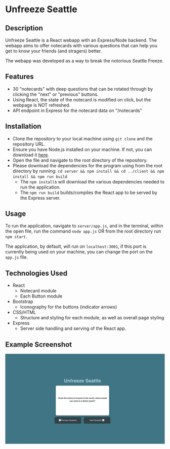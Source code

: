 # Unfreeze Seattle

## Description
Unfreeze Seattle is a React webapp with an Express/Node backend. The webapp aims to offer notecards with various questions that can help you get to know your friends (and stragers) better.

The webapp was developed as a way to break the notorious Seattle Freeze.

## Features
- 30 "notecards" with deep questions that can be rotated through by clicking the "next" or "previous" buttons.
- Using React, the state of the notecard is modified on click, but the webpage is NOT refreshed.
- API endpoint in Express for the notecard data on "/notecards"

## Installation
- Clone the repository to your local machine using `git clone` and the repository URL.
- Ensure you have Node.js installed on your machine. If not, you can download it [here](https://nodejs.org/en/download/).
- Open the file and navigate to the root directory of the repository.
- Please download the dependencies for the program using from the root directory by running: `cd server && npm install && cd ../client && npm install && npm run build`
    - The `npm install`s will download the various dependencies needed to run the application.
    - The `npm run build` builds/compiles the React app to be served by the Express server.

## Usage
To run the application, navigate to `server/app.js`, and in the terminal, within the open file, run the command `node app.js` OR from the root directory run `npm start`.

The application, by default, will run on `localhost:3001`, if this port is currently being used on your machine, you can change the port on the `app.js` file. 

## Technologies Used
- React
    - Notecard module
    - Each Button module
- Bootstrap
    - Iconography for the buttons (indicator arrows)
- CSS/HTML
    - Structure and styling for each module, as well as overall page styling
- Express
    - Server side handling and serving of the React app.

## Example Screenshot
![Example Screenshot](./frontend_ss.png)